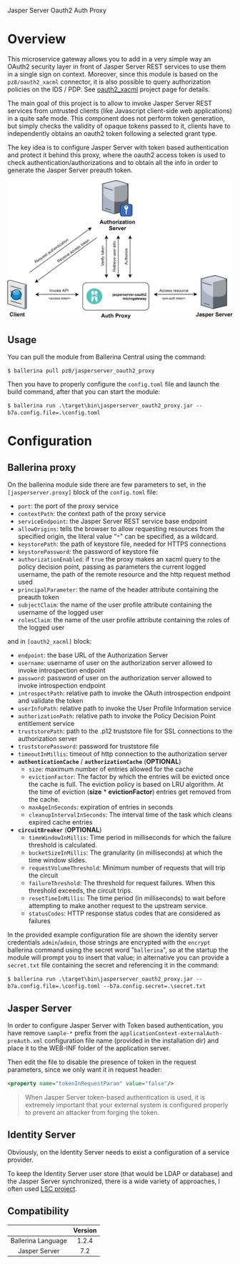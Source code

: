 Jasper Server Oauth2 Auth Proxy

# Overview

This microservice gateway allows you to add in a very simple way an OAuth2 security layer in front of Jasper Server REST services to use them in a single sign on context. Moreover, since this module is based on the `pz8/oauth2_xacml` connector, it is also possible to query authorization policies on the IDS / PDP. See [oauth2_xacml](https://github.com/giuseppeamato/oauth2-xacml-proxy) project page for details.

The main goal of this project is to allow to invoke Jasper Server REST services from untrusted clients (like Javascript client-side web applications) in a quite safe mode. 
This component does not perform token generation, but simply checks the validity of opaque tokens passed to it, clients have to independently obtains an oauth2 token following a selected grant type. 

The key idea is to configure Jasper Server with token based authentication and protect it behind this proxy, where the oauth2 access token is used to check authentication/authorizations and to obtain all the info in order to generate the Jasper Server preauth token.

![Interaction flow](./docs/interactionflow.png)

## Usage

You can pull the module from Ballerina Central using the command:
```ballerina
$ ballerina pull pz8/jasperserver_oauth2_proxy
```

Then you have to properly configure the `config.toml` file and launch the build command, after that you can start the module:

```ballerina
$ ballerina run .\target\bin\jasperserver_oauth2_proxy.jar --b7a.config.file=.\config.toml 
```

# Configuration

## Ballerina proxy
On the ballerina module side there are few parameters to set, in the `[jasperserver.proxy]` block of the `config.toml` file:
+ `port`: the port of the proxy service
+ `contextPath`: the context path of the proxy service 
+ `serviceEndpoint`: the Jasper Server REST service base endpoint
+ `allowOrigins`: tells the browser to allow requesting resources from the specified origin, the literal value "`*`" can be specified, as a wildcard.
+ `keystorePath`: the path of keystore file, needed for HTTPS connections
+ `keystorePassword`: the password of keystore file
+ `authorizationEnabled`: if `true` the proxy makes an xacml query to the policy decision point, passing as parameters the current logged username, the path of the remote resource and the http request method used
+ `principalParameter`: the name of the header attribute containing the preauth token
+ `subjectClaim`: the name of the user profile attribute containing the username of the logged user
+ `rolesClaim`: the name of the user profile attribute containing the roles of the logged user

and in `[oauth2_xacml]` block:

+ `endpoint`: the base URL of the Authorization Server
+ `username`: username of user on the authorization server allowed to invoke introspection endpoint
+ `password`: password of user on the authorization server allowed to invoke introspection endpoint
+ `introspectPath`: relative path to invoke the OAuth introspection endpoint and validate the token
+ `userInfoPath`: relative path to invoke the User Profile Information service
+ `authorizationPath`: relative path to invoke the Policy Decision Point entitlement service
+ `truststorePath`: path to the .p12 truststore file for SSL connections to the authorization server
+ `truststorePassword`: password for truststore file
+ `timeoutInMillis`: timeout of http connection to the authorization server
+ **`authenticationCache`** / **`authorizationCache`** (**OPTIONAL**)
    + `size`: maximum number of entries allowed for the cache
    + `evictionFactor`: The factor by which the entries will be evicted once the cache is full. The eviction policy is based on LRU algorithm.
    At the time of eviction (**size** * **evictionFactor**) entries get removed from the cache.
    + `maxAgeInSeconds`: expiration of entries in seconds 
    + `cleanupIntervalInSeconds`: The interval time of the task which cleans expired cache entries
+ **`circuitBreaker`** (**OPTIONAL**)
   + `timeWindowInMillis`: Time period in milliseconds for which the failure threshold is calculated.
   + `bucketSizeInMillis`: The granularity (in milliseconds) at which the time window slides.
   + `requestVolumeThreshold`: Minimum number of requests that will trip the circuit
   + `failureThreshold`: The threshold for request failures. When this threshold exceeds, the circuit trips. 
   + `resetTimeInMillis`: The time period (in milliseconds) to wait before attempting to make another request to the upstream service.
   + `statusCodes`: HTTP response status codes that are considered as failures

In the provided example configuration file are shown the identity server credentials `admin`/`admin`, those strings are encrypted with the `encrypt` ballerina command using the secret word "`ballerina`", so at the startup the module will prompt you to insert that value; in alternative you can provide a `secret.txt` file containing the secret and referencing it in the command:

```ballerina
$ ballerina run .\target\bin\jasperserver_oauth2_proxy.jar --b7a.config.file=.\config.toml --b7a.config.secret=.\secret.txt 
```

## Jasper Server 

In order to configure Jasper Server with Token based authentication, you have remove `sample-*` prefix from the `applicationContext-externalAuth-preAuth.xml` configuration file name (provided in the installation dir) and place it to the WEB-INF folder of the application server.

Then edit the file to disable the presence of token in the request parameters, since we only want it in request header:

```xml
<property name="tokenInRequestParam" value="false"/>
```

>When Jasper Server token-based authentication is used, it is extremely important that your external system is configured properly to prevent an attacker from forging the token.

## Identity Server

Obviously, on the Identity Server needs to exist a configuration of a service provider.

To keep the Identity Server user store (that would be LDAP or database) and the Jasper Server synchronized, there is a wide variety of approaches, I often used [LSC project](https://github.com/lsc-project/lsc).


## Compatibility
|                          |    Version     |
|:------------------------:|:--------------:|
| Ballerina Language       | 1.2.4          |
| Jasper Server            | 7.2            |

